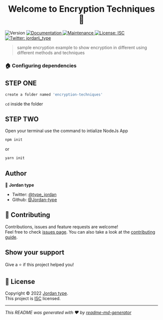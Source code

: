 <h1 align="center">Welcome to Encryption Techniques 👋</h1>
<p>
  <img alt="Version" src="https://img.shields.io/badge/version-1.0.0-blue.svg?cacheSeconds=2592000" />
  <a href="https://github.com/Jordan-type/encryption-techniques#readme" target="_blank">
    <img alt="Documentation" src="https://img.shields.io/badge/documentation-yes-brightgreen.svg" />
  </a>
  <a href="https://github.com/Jordan-type/encryption-techniques/graphs/commit-activity" target="_blank">
    <img alt="Maintenance" src="https://img.shields.io/badge/Maintained%3F-yes-green.svg" />
  </a>
  <a href="https://github.com/Jordan-type/encryption-techniques/blob/master/LICENSE" target="_blank">
    <img alt="License: ISC" src="https://img.shields.io/github/license/Jordan-type/Encryption Techniques" />
  </a>
  <a href="https://twitter.com/jordan\_type" target="_blank">
    <img alt="Twitter: jordan\_type" src="https://img.shields.io/twitter/follow/jordan\_type.svg?style=social" />
  </a>
</p>

> sample encryption example to show encryption in different using different methods and techniques

### 🏠 Configuring dependencies

## STEP ONE
```sh
create a folder named 'encryption-techniques'
```

`cd` inside the folder

## STEP TWO

Open your terminal use the command to intialize NodeJs App 

```sh
npm init
```
or 

```sh
yarn init
```




## Author

👤 **Jordan type**

* Twitter: [@type_jordan](https://twitter.com/type_jordan)
* Github: [@Jordan-type](https://github.com/Jordan-type)

## 🤝 Contributing

Contributions, issues and feature requests are welcome!<br />Feel free to check [issues page](https://github.com/Jordan-type/encryption-techniques/issues). You can also take a look at the [contributing guide](https://github.com/Jordan-type/encryption-techniques/blob/master/CONTRIBUTING.md).

## Show your support

Give a ⭐️ if this project helped you!

## 📝 License

Copyright © 2022 [Jordan type](https://github.com/Jordan-type).<br />
This project is [ISC](https://github.com/Jordan-type/encryption-techniques/blob/master/LICENSE) licensed.

***
_This README was generated with ❤️ by [readme-md-generator](https://github.com/kefranabg/readme-md-generator)_